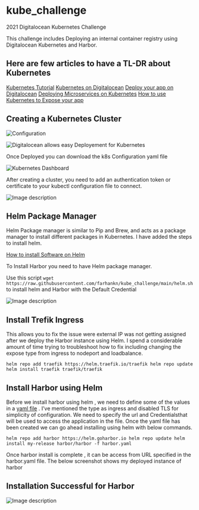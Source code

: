 # kube_challenge
2021 Digitalocean Kubernetes Challenge


This challenge includes Deploying an internal container registry using Digitalocean Kubernetes and Harbor.

## Here are few articles to have a TL-DR about Kubernetes

[Kubernetes Tutorial](https://kubernetes.io/docs/tutorials/
)
[Kubernetes on Digitalocean](https://www.digitalocean.com/community/tech_talks/getting-started-with-kubernetes-on-digitalocean
)
[Deploy your app on Digitalocean](https://www.digitalocean.com/community/tech_talks/how-to-deploy-your-application-or-microservice-as-a-kubernetes-deployment
)
[Deploying Microservices on Kubernetes](https://www.digitalocean.com/community/tech_talks/deploying-microservices-as-kubernetes-daemonsets-and-jobs
)
[How to use Kubernetes to Expose your app](https://www.digitalocean.com/community/tech_talks/how-to-use-kubernetes-services-to-expose-your-app
)

## Creating a Kubernetes Cluster


![Configuration](https://dev-to-uploads.s3.amazonaws.com/uploads/articles/ks7dxizrpuchmj3j7g5o.png)

![Digitalocean allows easy Deployement for Kubernetes](https://dev-to-uploads.s3.amazonaws.com/uploads/articles/jg2sww4p1t3co30wfab4.png)


Once Deployed you can download the k8s Configuration yaml file


![Kubernetes Dashboard](https://dev-to-uploads.s3.amazonaws.com/uploads/articles/b9emq7c11dm93pkuuynm.png)


After creating a cluster, you need to add an authentication token or certificate to your kubectl configuration file to connect.

![Image description](https://dev-to-uploads.s3.amazonaws.com/uploads/articles/xiqtyd157skl9j6vbc6p.png)

## Helm Package Manager

Helm Package manager is similar to Pip and Brew, and acts as a package manager to install different packages in Kubernetes. I have added the steps to install helm.

[How to install Software on Helm](https://www.digitalocean.com/community/tutorials/how-to-install-software-on-kubernetes-clusters-with-the-helm-3-package-manager)

To Install Harbor you need to have Helm package manager.

Use this script `wget https://raw.githubusercontent.com/farhankn/kube_challenge/main/helm.sh` to install helm and Harbor with the Default Credential

![Image description](https://dev-to-uploads.s3.amazonaws.com/uploads/articles/7oq1opvpc5zf4kwzf9m5.png)


## Install Trefik Ingress
This allows you to fix the issue were external IP was not getting assigned after we  deploy the Harbor instance using Helm. I spend a considerable amount of time trying to troubleshoot how to fix including changing the expose type from ingress to nodeport and loadbalance.

`helm repo add traefik https://helm.traefik.io/traefik
helm repo update
helm install traefik traefik/traefik`


## Install Harbor using Helm

Before we install harbor using helm , we need to define some of the values in a [yaml file](https://github.com/farhankn/kube_challenge/blob/main/harbor.yml) . I’ve mentioned the type as ingress and disabled TLS for simplicity of configuration. We need to specify the url and Credentialsthat will be used to access the application in the file.
Once the yaml file has been created we can go ahead installing using helm with below commands.

`helm repo add harbor https://helm.goharbor.io
helm repo update
helm install my-release harbor/harbor -f harbor.yaml
`

Once harbor install is complete , it can be access from URL specified in the harbor.yaml file. The below screenshot shows my deployed instance of harbor



## Installation Successful for Harbor
 
![Image description](https://dev-to-uploads.s3.amazonaws.com/uploads/articles/o8pl8kxjkdc3sue30q0r.png)
 
